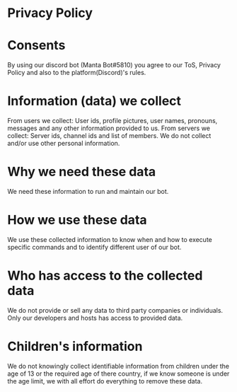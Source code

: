 # Privacy Policy

 # Consents
By using our discord bot (Manta Bot#5810) you agree to our ToS, Privacy Policy and also to the platform(Discord)'s rules.

 # Information (data) we collect
From users we collect:
User ids, profile pictures, user names, pronouns, messages and any other information provided to us.
From servers we collect:
Server ids, channel ids and list of members.
We do not collect and/or use other personal information.

 # Why we need these data
We need these information to run and maintain our bot.

 # How we use these data
We use these collected information to know when and how to execute specific commands and to identify different user of our bot.

 # Who has access to the collected data
We do not provide or sell any data to third party companies or individuals. Only our developers and hosts has access to provided data.

# Children's information
We do not knowingly collect identifiable information from children under the age of 13 or the required age of there country, if we know someone is under the age limit, we with all effort do everything to remove these data.
